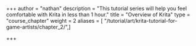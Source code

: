 +++
author = "nathan"
description = "This tutorial series will help you feel comfortable with Krita in less than 1 hour."
title = "Overview of Krita"
type = "course_chapter"
weight = 2
aliases = [ "/tutorial/art/krita-tutorial-for-game-artists/chapter_2/",]

+++